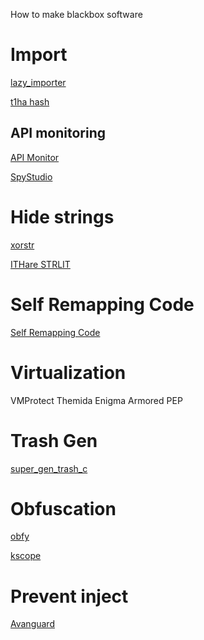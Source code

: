 How to make blackbox software

# Import 
[lazy_importer](https://github.com/JustasMasiulis/lazy_importer)

[t1ha hash](https://github.com/lurumdare/ScyllaHideDetector/tree/hide/winapi_hash)

## API monitoring
[API Monitor](http://www.rohitab.com/apimonitor)

[SpyStudio](https://www.nektra.com/products/spystudio-api-monitor/)

# Hide strings
[xorstr](https://github.com/JustasMasiulis/xorstr)

[ITHare STRLIT](https://github.com/ITHare/kscope/blob/master/src/kscope.h#L822)

# Self Remapping Code
[Self Remapping Code](https://github.com/changeofpace/Self-Remapping-Code)

# Virtualization
VMProtect
Themida
Enigma
Armored
PEP

# Trash Gen
[super_gen_trash_c](https://github.com/XShar/super_gen_trash_c)

# Obfuscation
[obfy](https://github.com/fritzone/obfy)

[kscope](https://github.com/ITHare/kscope)

# Prevent inject
[Avanguard](https://github.com/HoShiMin/Avanguard)
